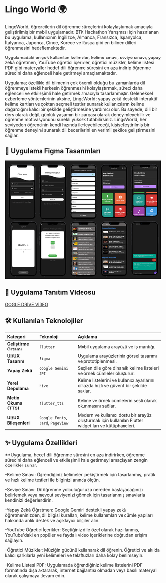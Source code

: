 # Lingo World 🌍

LingoWorld, öğrencilerin dil öğrenme süreçlerini kolaylaştırmak amacıyla geliştirilmiş bir mobil uygulamadır. BTK Hackathon Yarışması için hazırlanan bu uygulama, kullanıcının İngilizce, Almanca, Fransızca, İspanyolca, İtalyanca, Japonca, Çince, Korece ve Rusça gibi en bilinen dilleri öğrenmesini hedeflemektedir.

Uygulamadaki en çok kullanılan kelimeler, kelime sınavı, seviye sınavı, yapay zekâ öğretmen, YouTube öğretici içerikler, öğretici müzikler, kelime listesi PDF gibi materyaller hedef dili öğrenme süresini en aza indirip öğrenme sürecini daha eğlenceli hale getirmeyi amaçlamaktadır.

Uygulama; özellikle dil bilmenin çok önemli olduğu bu zamanlarda dil öğrenmeye istekli herkesin öğrenmesini kolaylaştırmak, süreci daha eğlenceli ve etkileşimli hale getirmek amacıyla tasarlanmıştır. Geleneksel ezberleme yöntemlerinin aksine, LingoWorld; yapay zekâ destekli interaktif kelime kartları ve çoktan seçmeli testler sunarak kullanıcıların kelime dağarcığını kalıcı bir şekilde geliştirmesine yardımcı olur. Bu sayede, dili bir ders olarak değil, günlük yaşamın bir parçası olarak deneyimleyebilir ve öğrenme motivasyonunu sürekli yüksek tutabilirsiniz. LingoWorld, her seviyeden öğrencinin kendi hızında ilerleyebileceği, kişiselleştirilmiş bir öğrenme deneyimi sunarak dil becerilerini en verimli şekilde geliştirmesini sağlar.

## 📱 Uygulama Figma Tasarımları

![📱 Uygulama Figma Tasarımları ](figma.png)

## 📸 Uygulama Tanıtım Videosu 
[GOGLE DRİVE VİDEO](https://drive.google.com/file/d/1l3KuHPCguj8fu_iSgR-MXteyL1cOGqKH/view?usp=sharing)

## 🛠️ Kullanılan Teknolojiler

| Kategori | Teknoloji | Açıklama |
| :--- | :--- | :--- |
| **Geliştirme Ortamı** | `Flutter` | Mobil uygulama arayüzü ve iş mantığı. |
| **UI/UX Tasarım** | `Figma` | Uygulama arayüzlerinin görsel tasarımı ve prototiplenmesi. |
| **Yapay Zekâ** | `Google Gemini API` | Seçilen dile göre dinamik kelime listeleri ve örnek cümleler oluşturur. |
| **Yerel Depolama** | `Hive` | Kelime listelerini ve kullanıcı ayarlarını cihazda hızlı ve güvenli bir şekilde saklar. |
| **Metin Okuma (TTS)** | `flutter_tts` | Kelime ve örnek cümlelerin sesli olarak okunmasını sağlar. |
| **UI/UX Bileşenleri** | `Google Fonts`, `Card`, `PageView` | Modern ve kullanıcı dostu bir arayüz oluşturmak için kullanılan Flutter widget'ları ve kütüphaneleri. |

## ✨ Uygulama Özellikleri

**Uygulama, hedef dili öğrenme süresini en aza indirirken, öğrenme sürecini daha eğlenceli ve etkileşimli hale getirmeyi amaçlayan zengin özellikler sunar.

-Kelime Sınavı: Öğrendiğiniz kelimeleri pekiştirmek için tasarlanmış, pratik ve hızlı kelime testleri ile bilginizi anında ölçün.

-Seviye Sınavı: Dil öğrenme yolculuğunuza nereden başlayacağınızı belirlemek veya mevcut seviyenizi görmek için tasarlanmış sınavlarla kendinizi değerlendirin.

-Yapay Zekâ Öğretmen: Google Gemini destekli yapay zekâ öğretmeninizden, dil bilgisi kuralları, kelime kullanımları ve cümle yapıları hakkında anlık destek ve açıklayıcı bilgiler alın.

-YouTube Öğretici İçerikler: Seçtiğiniz dile özel olarak hazırlanmış, YouTube'daki en popüler ve faydalı video içeriklerine doğrudan erişim sağlayın.

-Öğretici Müzikler: Müziğin gücünü kullanarak dil öğrenin. Öğretici ve akılda kalıcı şarkılarla yeni kelimeleri ve telaffuzları daha kolay benimseyin.

-Kelime Listesi PDF: Uygulamada öğrendiğiniz kelime listelerini PDF formatında dışa aktararak, internet bağlantısı olmadan veya basılı materyal olarak çalışmaya devam edin.

